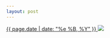 ```yaml
---
layout: post
---
```


<p>
  <a href="/310">
    <time>{{ page.date | date: "%e %B, %Y" }}</time>
  </a>
  <a href="/310"><img src="{{ site.assets_url }}/310.jpg"/></a>
</p>
